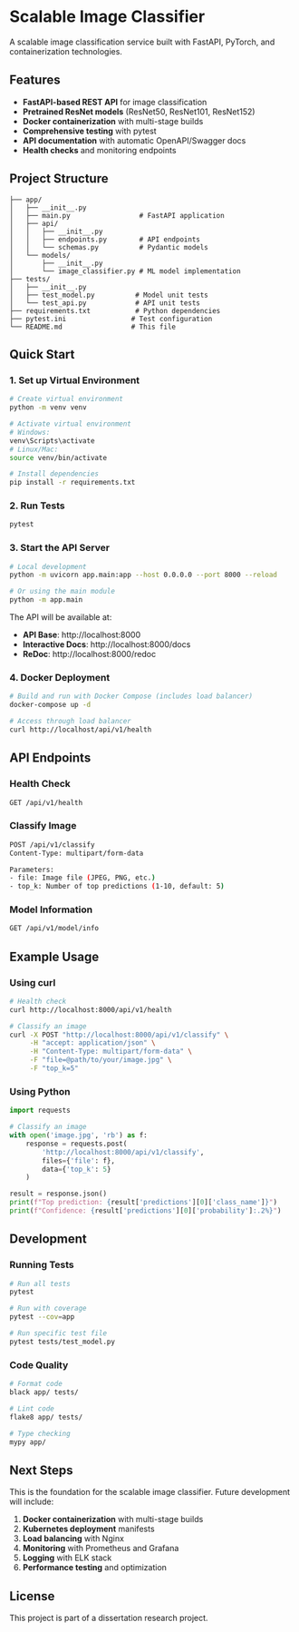 # Scalable Image Classifier

A scalable image classification service built with FastAPI, PyTorch, and containerization technologies.

## Features

- **FastAPI-based REST API** for image classification
- **Pretrained ResNet models** (ResNet50, ResNet101, ResNet152)
- **Docker containerization** with multi-stage builds
- **Comprehensive testing** with pytest
- **API documentation** with automatic OpenAPI/Swagger docs
- **Health checks** and monitoring endpoints

## Project Structure

```
├── app/
│   ├── __init__.py
│   ├── main.py                 # FastAPI application
│   ├── api/
│   │   ├── __init__.py
│   │   ├── endpoints.py        # API endpoints
│   │   └── schemas.py          # Pydantic models
│   └── models/
│       ├── __init__.py
│       └── image_classifier.py # ML model implementation
├── tests/
│   ├── __init__.py
│   ├── test_model.py          # Model unit tests
│   └── test_api.py            # API unit tests
├── requirements.txt           # Python dependencies
├── pytest.ini                # Test configuration
└── README.md                 # This file
```

## Quick Start

### 1. Set up Virtual Environment

```bash
# Create virtual environment
python -m venv venv

# Activate virtual environment
# Windows:
venv\Scripts\activate
# Linux/Mac:
source venv/bin/activate

# Install dependencies
pip install -r requirements.txt
```

### 2. Run Tests

```bash
pytest
```

### 3. Start the API Server

```bash
# Local development
python -m uvicorn app.main:app --host 0.0.0.0 --port 8000 --reload

# Or using the main module
python -m app.main
```

The API will be available at:
- **API Base**: http://localhost:8000
- **Interactive Docs**: http://localhost:8000/docs
- **ReDoc**: http://localhost:8000/redoc

### 4. Docker Deployment

```bash
# Build and run with Docker Compose (includes load balancer)
docker-compose up -d

# Access through load balancer
curl http://localhost/api/v1/health
```

## API Endpoints

### Health Check
```bash
GET /api/v1/health
```

### Classify Image
```bash
POST /api/v1/classify
Content-Type: multipart/form-data

Parameters:
- file: Image file (JPEG, PNG, etc.)
- top_k: Number of top predictions (1-10, default: 5)
```

### Model Information
```bash
GET /api/v1/model/info
```

## Example Usage

### Using curl

```bash
# Health check
curl http://localhost:8000/api/v1/health

# Classify an image
curl -X POST "http://localhost:8000/api/v1/classify" \
     -H "accept: application/json" \
     -H "Content-Type: multipart/form-data" \
     -F "file=@path/to/your/image.jpg" \
     -F "top_k=5"
```

### Using Python

```python
import requests

# Classify an image
with open('image.jpg', 'rb') as f:
    response = requests.post(
        'http://localhost:8000/api/v1/classify',
        files={'file': f},
        data={'top_k': 5}
    )

result = response.json()
print(f"Top prediction: {result['predictions'][0]['class_name']}")
print(f"Confidence: {result['predictions'][0]['probability']:.2%}")
```

## Development

### Running Tests

```bash
# Run all tests
pytest

# Run with coverage
pytest --cov=app

# Run specific test file
pytest tests/test_model.py
```

### Code Quality

```bash
# Format code
black app/ tests/

# Lint code
flake8 app/ tests/

# Type checking
mypy app/
```

## Next Steps

This is the foundation for the scalable image classifier. Future development will include:

1. **Docker containerization** with multi-stage builds
2. **Kubernetes deployment** manifests
3. **Load balancing** with Nginx
4. **Monitoring** with Prometheus and Grafana
5. **Logging** with ELK stack
6. **Performance testing** and optimization

## License

This project is part of a dissertation research project.